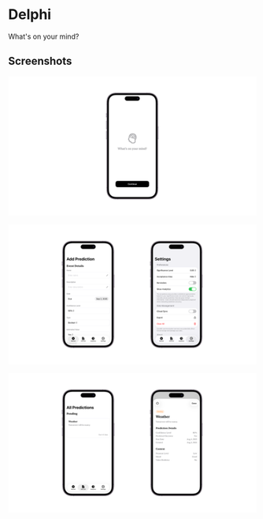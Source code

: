 # Delphi

What's on your mind?

## Screenshots

![Landing Page](/assets/screenshot-1.png)

![Add Prediction](/assets/screenshot-2.png)

![View Predictions](/assets/screenshot-3.png)
